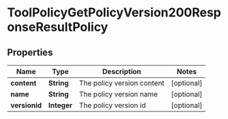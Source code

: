 

# ToolPolicyGetPolicyVersion200ResponseResultPolicy


## Properties

| Name | Type | Description | Notes |
|------------ | ------------- | ------------- | -------------|
|**content** | **String** | The policy version content |  [optional] |
|**name** | **String** | The policy version name |  [optional] |
|**versionid** | **Integer** | The policy version id |  [optional] |



